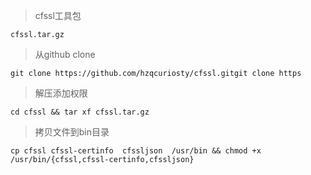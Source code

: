 > cfssl工具包

    cfssl.tar.gz
> 从github clone

    git clone https://github.com/hzqcuriosty/cfssl.gitgit clone https
    
> 解压添加权限

    cd cfssl && tar xf cfssl.tar.gz
    
> 拷贝文件到bin目录

    cp cfssl cfssl-certinfo  cfssljson  /usr/bin && chmod +x /usr/bin/{cfssl,cfssl-certinfo,cfssljson}
